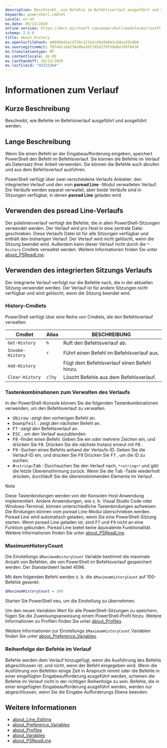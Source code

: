 ```yaml
---
description: Beschreibt, wie Befehle im Befehlsverlauf ausgeführt und ausgeführt werden.
keywords: powershell,cmdlet
Locale: en-US
ms.date: 05/13/2020
online version: https://docs.microsoft.com/powershell/module/microsoft.powershell.core/about/about_history?view=powershell-6&WT.mc_id=ps-gethelp
schema: 2.0.0
title: about_History
ms.openlocfilehash: e009b6d1ecd739c321bdc45e5b043cbdea392db0
ms.sourcegitcommit: f874dc1d4236e06a3df195d179f59e0a7d9f8436
ms.translationtype: MT
ms.contentlocale: de-DE
ms.lasthandoff: 10/13/2020
ms.locfileid: "93221564"
---
```

# <a name="about-history"></a>Informationen zum Verlauf

## <a name="short-description"></a>Kurze Beschreibung
Beschreibt, wie Befehle im Befehlsverlauf ausgeführt und ausgeführt werden.

## <a name="long-description"></a>Lange Beschreibung

Wenn Sie einen Befehl an der Eingabeaufforderung eingeben, speichert PowerShell den Befehl im Befehlsverlauf. Sie können die Befehle im Verlauf als Datensatz Ihrer Arbeit verwenden. Sie können die Befehle auch abrufen und aus dem Befehlsverlauf ausführen.

PowerShell verfügt über zwei verschiedene Verlaufs Anbieter: den integrierten Verlauf und den vom **psread Line** -Modul verwalteten Verlauf. Die Verläufe werden separat verwaltet, aber beide Verläufe sind in Sitzungen verfügbar, in denen **psread Line** geladen wird.

## <a name="using-the-psreadline-history"></a>Verwenden des psread Line-Verlaufs

Der pslelinienverlauf verfolgt die Befehle, die in allen PowerShell-Sitzungen verwendet werden.
Der Verlauf wird pro Host in eine zentrale Datei geschrieben. Diese Verlaufs Datei ist für alle Sitzungen verfügbar und enthält den bisherigen Verlauf. Der Verlauf wird nicht gelöscht, wenn die Sitzung beendet wird. Außerdem kann dieser Verlauf nicht durch die `*-History` Cmdlets verwaltet werden. Weitere Informationen finden Sie unter [about_PSReadLine](../../PSReadLine/About/about_PSReadLine.md).

## <a name="using-the-built-in-session-history"></a>Verwenden des integrierten Sitzungs Verlaufs

Der integrierte Verlauf verfolgt nur die Befehle nach, die in der aktuellen Sitzung verwendet werden. Der Verlauf ist für andere Sitzungen nicht verfügbar und wird gelöscht, wenn die Sitzung beendet wird.

### <a name="history-cmdlets"></a>History-Cmdlets

PowerShell verfügt über eine Reihe von Cmdlets, die den Befehlsverlauf verwalten.

| Cmdlet           | Alias  | BESCHREIBUNG                                |
| ---------------- | ------ | ------------------------------------------ |
| `Get-History`    | `h`    | Ruft den Befehlsverlauf ab.                  |
| `Invoke-History` | `r`    | Führt einen Befehl im Befehlsverlauf aus.     |
| `Add-History`    |        | Fügt dem Befehlsverlauf einen Befehl hinzu.     |
| `Clear-History`  | `clhy` | Löscht Befehle aus dem Befehlsverlauf. |

### <a name="keyboard-shortcuts-for-managing-history"></a>Tastenkombinationen zum Verwalten des Verlaufs

In der PowerShell-Konsole können Sie die folgenden Tastenkombinationen verwenden, um den Befehlsverlauf zu verwalten.

- <kbd>Ubirow</kbd> -zeigt den vorherigen Befehl an.
- <kbd>Downpfeil</kbd> : zeigt den nächsten Befehl an.
- <kbd>F7</kbd> -zeigt den Befehlsverlauf an.
- <kbd>ESC</kbd> , um den Verlauf auszublenden.
- <kbd>F8</kbd> -findet einen Befehl. Geben Sie ein oder mehrere Zeichen ein, und drücken Sie <kbd>F8</kbd>. Drücken Sie die nächste Instanz erneut mit <kbd>F8</kbd> .
- <kbd>F9</kbd> -Suchen eines Befehls anhand der Verlaufs-ID. Geben Sie die Verlauf-ID ein, und drücken Sie <kbd>F9</kbd> Drücken Sie <kbd>F7</kbd> , um die ID zu suchen.
- <kbd>#</kbd>`<string>`</kbd><kbd>Tab</kbd> : Durchsuchen Sie den Verlauf nach, `*<string>*` und gibt die letzte Übereinstimmung zurück. Wenn Sie die <kbd>Tab</kbd> -Taste wiederholt drücken, durchläuft Sie die übereinstimmenden Elemente im Verlauf.

> [!NOTE]
> Diese Tastenbindungen werden von der Konsolen Host Anwendung implementiert. Andere Anwendungen, wie z. b. Visual Studio Code oder Windows-Terminal, können unterschiedliche Tastenbindungen aufweisen. Die Bindungen können vom psread Line-Modul überschrieben werden. Psread Line wird automatisch geladen, wenn Sie eine PowerShell-Sitzung starten.
> Wenn psread Line geladen ist, sind <kbd>F7</kbd> und <kbd>F9</kbd> nicht an eine Funktion gebunden. Psread Line bietet keine äquivalente Funktionalität. Weitere Informationen finden Sie unter [about_PSReadLine](../../PSReadLine/About/about_PSReadLine.md).

### <a name="maximumhistorycount"></a>MaximumHistoryCount

Die Einstellungs `$MaximumHistoryCount` Variable bestimmt die maximale Anzahl von Befehlen, die von PowerShell im Befehlsverlauf gespeichert werden. Der Standardwert lautet
4096.

Mit dem folgenden Befehl werden z. b. die `$MaximumHistoryCount` auf 100-Befehle gesenkt:

```powershell
$MaximumHistoryCount = 100
```

Starten Sie PowerShell neu, um die Einstellung zu übernehmen.

Um den neuen Variablen Wert für alle PowerShell-Sitzungen zu speichern, fügen Sie die Zuweisungsanweisung einem PowerShell-Profil hinzu. Weitere Informationen zu Profilen finden Sie unter [about_Profiles](about_Profiles.md).

Weitere Informationen zur Einstellungs `$MaximumHistoryCount` Variablen finden Sie unter [about_Preference_Variables](about_Preference_Variables.md).

### <a name="order-of-commands-in-the-history"></a>Reihenfolge der Befehle im Verlauf

Befehle werden dem Verlauf hinzugefügt, wenn die Ausführung des Befehls abgeschlossen ist, und nicht, wenn der Befehl eingegeben wird. Wenn die Ausführung von Befehlen einige Zeit in Anspruch nimmt oder die Befehle in einer eingefügten Eingabeaufforderung ausgeführt werden, scheinen die Befehle im Verlauf nicht in der richtigen Reihenfolge zu sein. Befehle, die in einer eingefügten Eingabeaufforderung ausgeführt werden, werden nur abgeschlossen, wenn Sie die Eingabe Aufforderungs Ebene beenden.

## <a name="see-also"></a>Weitere Informationen

- [about_Line_Editing](about_Line_Editing.md)
- [about_Preference_Variables](about_Preference_Variables.md)
- [about_Profiles](about_Profiles.md)
- [about_Variables](about_Variables.md)
- [about_PSReadLine](../../PSReadLine/About/about_PSReadLine.md)
